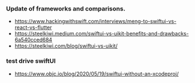 

### Update of frameworks and comparisons.
* https://www.hackingwithswift.com/interviews/meng-to-swiftui-vs-react-vs-flutter
* https://steelkiwi.medium.com/swiftui-vs-uikit-benefits-and-drawbacks-6a540cced684
* https://steelkiwi.com/blog/swiftui-vs-uikit/

### test drive swiftUI
* https://www.objc.io/blog/2020/05/19/swiftui-without-an-xcodeproj/
